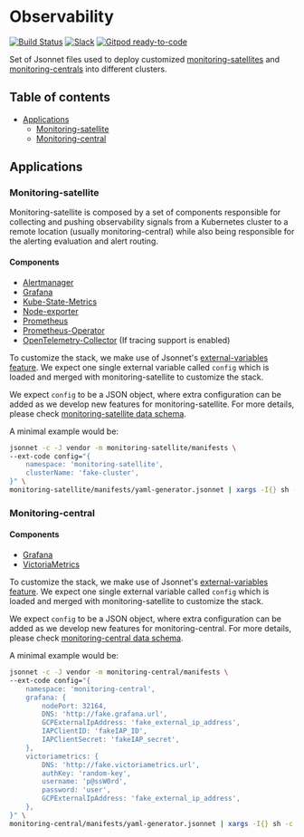 # Observability

[![Build Status](https://github.com/gitpod-com/observability/workflows/ci/badge.svg)](https://github.com/gitpod-com/observability/actions)
[![Slack](https://img.shields.io/badge/join%20slack-%23observability-brightgreen.svg)](https://gitpod.slack.com/archives/C01KGM9D8LE)
[![Gitpod ready-to-code](https://img.shields.io/badge/Gitpod-ready--to--code-908a85?logo=gitpod)](https://gitpod.io/#https://github.com/gitpod-com/observability)

Set of Jsonnet files used to deploy customized [monitoring-satellites](#monitoring-satellite) and [monitoring-centrals](#monitoring-central) into different clusters.

## Table of contents

- [Applications](#applications)
  - [Monitoring-satellite](#monitoring-satellite)
  - [Monitoring-central](#monitoring-central)

## Applications

### Monitoring-satellite

Monitoring-satellite is composed by a set of components responsible for collecting and pushing observability signals from a Kubernetes cluster to a remote location (usually monitoring-central) while also being responsible for the alerting evaluation and alert routing.

#### Components

* [Alertmanager](https://github.com/prometheus/alertmanager)
* [Grafana](https://github.com/grafana/grafana)
* [Kube-State-Metrics](https://github.com/kubernetes/kube-state-metrics)
* [Node-exporter](https://github.com/prometheus/node_exporter)
* [Prometheus](https://github.com/prometheus/prometheus)
* [Prometheus-Operator](https://github.com/prometheus-operator/prometheus-operator)
* [OpenTelemetry-Collector](https://github.com/open-telemetry/opentelemetry-collector) (If tracing support is enabled)

To customize the stack, we make use of Jsonnet's [external-variables feature](https://jsonnet.org/ref/stdlib.html). We expect one single external variable called `config` which is loaded and merged with monitoring-satellite to customize the stack.

We expect `config` to be a JSON object, where extra configuration can be added as we develop new features for monitoring-satellite. For more details, please check [monitoring-satellite data schema](docs/monitoring-satellite.proto).

A minimal example would be:
```bash
jsonnet -c -J vendor -m monitoring-satellite/manifests \
--ext-code config="{
    namespace: 'monitoring-satellite',
    clusterName: 'fake-cluster',
}" \
monitoring-satellite/manifests/yaml-generator.jsonnet | xargs -I{} sh -c 'cat {} | gojsontoyaml > {}.yaml' -- {}
```

### Monitoring-central

#### Components

* [Grafana](https://github.com/grafana/grafana)
* [VictoriaMetrics](https://github.com/VictoriaMetrics/VictoriaMetrics) 

To customize the stack, we make use of Jsonnet's [external-variables feature](https://jsonnet.org/ref/stdlib.html). We expect one single external variable called `config` which is loaded and merged with monitoring-satellite to customize the stack.

We expect `config` to be a JSON object, where extra configuration can be added as we develop new features for monitoring-central. For more details, please check [monitoring-central data schema](docs/monitoring-central.proto).

A minimal example would be:
```bash
jsonnet -c -J vendor -m monitoring-central/manifests \
--ext-code config="{
    namespace: 'monitoring-central',
    grafana: {
        nodePort: 32164,
        DNS: 'http://fake.grafana.url',
        GCPExternalIpAddress: 'fake_external_ip_address',
        IAPClientID: 'fakeIAP_ID',
        IAPClientSecret: 'fakeIAP_secret',
    },
    victoriametrics: {
        DNS: 'http://fake.victoriametrics.url',
        authKey: 'random-key',
        username: 'p@ssW0rd',
        password: 'user',
        GCPExternalIpAddress: 'fake_external_ip_address',
    },
}" \
monitoring-central/manifests/yaml-generator.jsonnet | xargs -I{} sh -c 'cat {} | gojsontoyaml > {}.yaml' -- {}
```